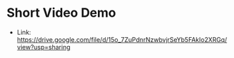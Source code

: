 # Short Video Demo
- Link: https://drive.google.com/file/d/15o_7ZuPdnrNzwbvjrSeYb5FAkIo2XRGq/view?usp=sharing